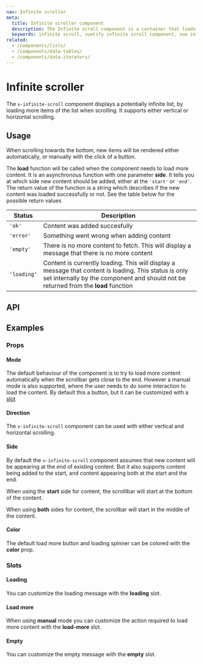 ```yaml
---
nav: Infinite scroller
meta:
  title: Infinite scroller component
  description: The Infinite scroll component is a container that loads more items when scrolling. It is useful when you need to display an unknown but large number of items.
  keywords: infinite scroll, vuetify infinite scroll component, vue infinite scroll component, v-infinite-scroll component
related:
  - /components/lists/
  - /components/data-tables/
  - /components/data-iterators/
---
```


# Infinite scroller

The `v-infinite-scroll` component displays a potentially infinite list, by loading more items of the list when scrolling. It supports either vertical or horizontal scrolling.

<entry />

## Usage

When scrolling towards the bottom, new items will be rendered either automatically, or manually with the click of a button.

<usage name="v-infinite-scroll" />

The **load** function will be called when the component needs to load more content. It is an asynchronous function with one parameter **side**. It tells you at which side new content should be added, either at the `'start'` or `'end'`. The return value of the function is a string which describes if the new content was loaded successfully or not. See the table below for the possible return values

|Status|Description|
|------|-----------|
|`'ok'`|Content was added succesfully|
|`'error'`|Something went wrong when adding content|
|`'empty'`|There is no more content to fetch. This will display a message that there is no more content|
|`'loading'`|Content is currently loading. This will display a message that content is loading. This status is only set internally by the component and should not be returned from the **load** function|

## API

<api-inline />

## Examples

### Props

#### Mode

The default behaviour of the component is to try to load more content automatically when the scrollbar gets close to the end. However a manual mode is also supported, where the user needs to do some interaction to load the content. By default this a button, but it can be customized with a [slot](#foo)

<example file="v-infinite-scroll/prop-mode" />

#### Direction

The `v-infinite-scroll` component can be used with either vertical and horizontal scrolling.

<example file="v-infinite-scroll/prop-direction" />

#### Side

By default the `v-infinite-scroll` component assumes that new content will be appearing at the end of existing content. But it also supports content being added to the start, and content appearing both at the start and the end.

When using the **start** side for content, the scrolllbar will start at the bottom of the content.

<example file="v-infinite-scroll/prop-side-start" />

When using **both** sides for content, the scrollbar will start in the middle of the content.

<example file="v-infinite-scroll/prop-side-both" />

#### Color

The default load more button and loading spinner can be colored with the **color** prop.

<example file="v-infinite-scroll/prop-color" />

### Slots

#### Loading

You can customize the loading message with the **loading** slot.

<example file="v-infinite-scroll/slot-loading" />

#### Load more

When using **manual** mode you can customize the action required to load more content with the **load-more** slot.

<example file="v-infinite-scroll/slot-load-more" />

#### Empty

You can customize the empty message with the **empty** slot.

<example file="v-infinite-scroll/slot-empty" />

<backmatter />
